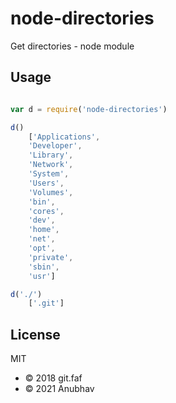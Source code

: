 # node-directories

Get directories - node module

## Usage

```javascript

var d = require('node-directories')

d()
    ['Applications',
    'Developer',
    'Library',
    'Network',
    'System',
    'Users',
    'Volumes',
    'bin',
    'cores',
    'dev',
    'home',
    'net',
    'opt',
    'private',
    'sbin',
    'usr']

d('./')
    ['.git']

```

## License

MIT

- &copy; 2018 git.faf
- &copy; 2021 Anubhav
